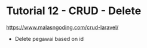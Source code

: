 # Tutorial 12 - CRUD - Delete
https://www.malasngoding.com/crud-laravel/

 - Delete pegawai based on id
